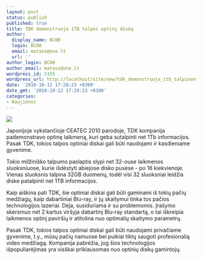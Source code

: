 ```yaml
---
layout: post
status: publish
published: true
title: TDK demonstruoja 1TB talpos optinį diską
author:
  display_name: BC00
  login: BC00
  email: matasx@one.lt
  url: ''
author_login: BC00
author_email: matasx@one.lt
wordpress_id: 5155
wordpress_url: http://localhost/site/new/tdk_demonstruoja_1tb_talpinanti_optini_diska/
date: '2010-10-12 17:28:23 +0300'
date_gmt: '2010-10-12 17:28:23 +0300'
categories:
- Naujienos
---
```

<div class="imgright"><img src="http://www.part.lt/img/9c438fd2cc34ab2dacc5fcd549a8d3d9590.jpg"  /></div>
<p>Japonijoje vykstančioje CEATEC 2010 parodoje, TDK kompanija pademonstravo optinę laikmeną, kuri geba sutalpinti net 1Tb informacijos. Pasak TDK, tokios talpos optiniai diskai gali būti naudojami ir kasdieniame gyvenime.</p>
<p>Tokio milžiniško talpumo paslaptis slypi net 32-ouse laikmenos sluoksniuose, kurie išdėstyti abiejose disko pusėse - po 16 kiekvienoje. Vienas sluoksnis talpina 32GB duomenų, todėl visi 32 sluoksniai leidžia diske patalpinti net 1TB informacijos. </p>
<p>Kaip aiškina pati TDK, šie optiniai diskai gali būti gaminami iš tokių pačių medžiagų, kaip dabartiniai Blu-ray, ir jų skaitymui tinka tos pačios technologijos lazeriai. Dėja, susiduriama ir su problemomis. Įrašymo skersmuo net 2 kartus viršyja dabartinį Blu-ray standartą, o tai iškreipia laikmenos optinį paviršių ir atitolina nuo optimalių skaitymo parametrų.</p>
<p>Pasak TDK, tokios talpos optiniai diskai gali būti naudojami privačiame gyvenime, t.y., mūsų pačių namuose bei puikiai tiktų saugoti profesionalią video medžiagą. Kompanija pabrėžia, jog šios technologijos išpopuliarėjimas yra visškai priklausomas nuo optinių diskų gamintojų.</p>
